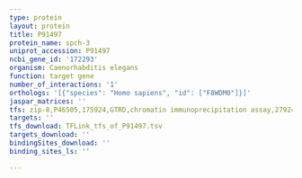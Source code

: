 ```yaml
---
type: protein
layout: protein
title: P91497
protein_name: spch-3
uniprot_accession: P91497
ncbi_gene_id: '172293'
organism: Caenorhabditis elegans
function: target gene
number_of_interactions: '1'
orthologs: '[{"species": "Homo sapiens", "id": ["F8WDM0"]}]'
jaspar_matrices: ''
tfs: zip-8,P46505,175924,GTRD,chromatin immunoprecipitation assay,27924024%5Buid%5D,No
targets: ''
tfs_download: TFLink_tfs_of_P91497.tsv
targets_download: ''
bindingSites_download: ''
binding_sites_ls: ''

---
```

